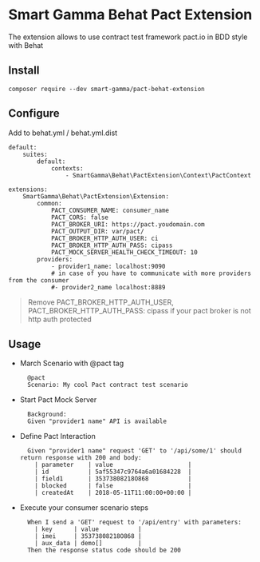 # Smart Gamma Behat Pact Extension

The extension allows to use contract test framework pact.io in BDD style with Behat

## Install

``
composer require --dev smart-gamma/pact-behat-extension
`` 

## Configure

Add to behat.yml / behat.yml.dist

    default:
        suites:
            default:
                contexts:
                    - SmartGamma\Behat\PactExtension\Context\PactContext
                
    extensions:
        SmartGamma\Behat\PactExtension\Extension:
            common:
                PACT_CONSUMER_NAME: consumer_name
                PACT_CORS: false
                PACT_BROKER_URI: https://pact.youdomain.com
                PACT_OUTPUT_DIR: var/pact/
                PACT_BROKER_HTTP_AUTH_USER: ci
                PACT_BROKER_HTTP_AUTH_PASS: cipass
                PACT_MOCK_SERVER_HEALTH_CHECK_TIMEOUT: 10
            providers:
                - provider1_name: localhost:9090
                # in case of you have to communicate with more providers from the consumer 
                #- provider2_name localhost:8889


> Remove  PACT_BROKER_HTTP_AUTH_USER, PACT_BROKER_HTTP_AUTH_PASS: cipass if your pact broker is not http auth  protected

## Usage

- March Scenario with @pact tag


        @pact
        Scenario: My cool Pact contract test scenario


- Start Pact Mock Server

        Background:
        Given "provider1 name" API is available
   

- Define Pact Interaction

        Given "provider1 name" request 'GET' to '/api/some/1' should return response with 200 and body:
          | parameter    | value                     |
          | id           | 5af55347c9764a6a01684228  |
          | field1       | 35373808218O868           |
          | blocked      | false                     |
          | createdAt    | 2018-05-11T11:00:00+00:00 |

- Execute your consumer scenario steps  

        When I send a 'GET' request to '/api/entry' with parameters:
          | key      | value           |
          | imei     | 35373808218O868 |
          | aux_data | demo[]          |
        Then the response status code should be 200   
        
 
      
